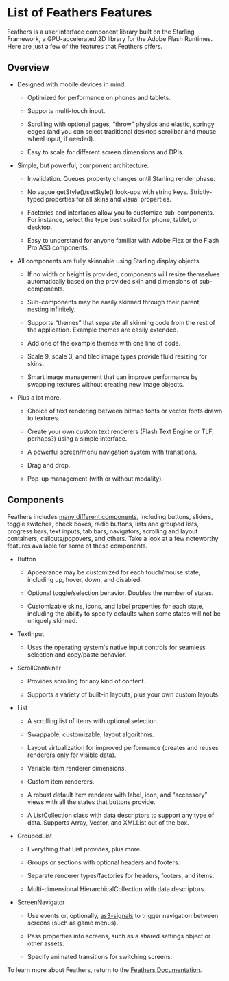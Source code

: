 # List of Feathers Features

Feathers is a user interface component library built on the Starling Framework, a GPU-accelerated 2D library for the Adobe Flash Runtimes. Here are just a few of the features that Feathers offers.

## Overview

-   Designed with mobile devices in mind.

    -   Optimized for performance on phones and tablets.

    -   Supports multi-touch input.

    -   Scrolling with optional pages, “throw” physics and elastic, springy edges (and you can select traditional desktop scrollbar and mouse wheel input, if needed).

    -   Easy to scale for different screen dimensions and DPIs.

-   Simple, but powerful, component architecture.

    -   Invalidation. Queues property changes until Starling render phase.

    -   No vague getStyle()/setStyle() look-ups with string keys. Strictly-typed properties for all skins and visual properties.

    -   Factories and interfaces allow you to customize sub-components. For instance, select the type best suited for phone, tablet, or desktop.

    -   Easy to understand for anyone familiar with Adobe Flex or the Flash Pro AS3 components.

-   All components are fully skinnable using Starling display objects.

    -   If no width or height is provided, components will resize themselves automatically based on the provided skin and dimensions of sub-components.

    -   Sub-components may be easily skinned through their parent, nesting infinitely.

    -   Supports “themes” that separate all skinning code from the rest of the application. Example themes are easily extended.

    -   Add one of the example themes with one line of code.

    -   Scale 9, scale 3, and tiled image types provide fluid resizing for skins.

    -   Smart image management that can improve performance by swapping textures without creating new image objects.

-   Plus a lot more.

    -   Choice of text rendering between bitmap fonts or vector fonts drawn to textures.

    -   Create your own custom text renderers (Flash Text Engine or TLF, perhaps?) using a simple interface.

    -   A powerful screen/menu navigation system with transitions.

    -   Drag and drop.

    -   Pop-up management (with or without modality).

## Components

Feathers includes [many different components](index.html#feathers_components), including buttons, sliders, toggle switches, check boxes, radio buttons, lists and grouped lists, progress bars, text inputs, tab bars, navigators, scrolling and layout containers, callouts/popovers, and others. Take a look at a few noteworthy features available for some of these components.

-   Button

    -   Appearance may be customized for each touch/mouse state, including up, hover, down, and disabled.

    -   Optional toggle/selection behavior. Doubles the number of states.

    -   Customizable skins, icons, and label properties for each state, including the ability to specify defaults when some states will not be uniquely skinned.

-   TextInput

    -   Uses the operating system's native input controls for seamless selection and copy/paste behavior.

-   ScrollContainer

    -   Provides scrolling for any kind of content.

    -   Supports a variety of built-in layouts, plus your own custom layouts.

-   List

    -   A scrolling list of items with optional selection.

    -   Swappable, customizable, layout algorithms.

    -   Layout virtualization for improved performance (creates and reuses renderers only for visible data).

    -   Variable item renderer dimensions.

    -   Custom item renderers.

    -   A robust default item renderer with label, icon, and “accessory” views with all the states that buttons provide.

    -   A ListCollection class with data descriptors to support any type of data. Supports Array, Vector, and XMLList out of the box.

-   GroupedList

    -   Everything that List provides, plus more.

    -   Groups or sections with optional headers and footers.

    -   Separate renderer types/factories for headers, footers, and items.

    -   Multi-dimensional HierarchicalCollection with data descriptors.

-   ScreenNavigator

    -   Use events or, optionally, [as3-signals](https://github.com/robertpenner/as3-signals) to trigger navigation between screens (such as game menus).

    -   Pass properties into screens, such as a shared settings object or other assets.

    -   Specify animated transitions for switching screens.

To learn more about Feathers, return to the [Feathers Documentation](index.html).


